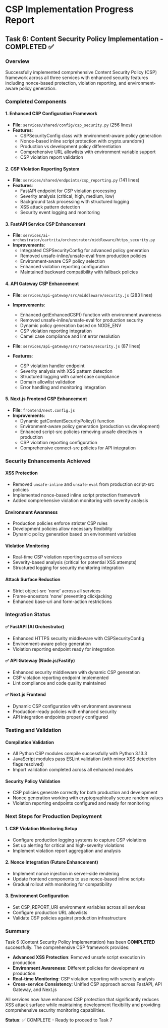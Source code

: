 # CSP Implementation Progress Report

## Task 6: Content Security Policy Implementation - COMPLETED ✅

### Overview
Successfully implemented comprehensive Content Security Policy (CSP) framework across all three services with enhanced security features including nonce-based protection, violation reporting, and environment-aware policy generation.

### Completed Components

#### 1. Enhanced CSP Configuration Framework
- **File**: `services/shared/config/csp_security.py` (256 lines)
- **Features**:
  - CSPSecurityConfig class with environment-aware policy generation
  - Nonce-based inline script protection with crypto.urandom()
  - Production vs development policy differentiation
  - Comprehensive URL allowlists with environment variable support
  - CSP violation report validation

#### 2. CSP Violation Reporting System
- **File**: `services/shared/endpoints/csp_reporting.py` (141 lines)
- **Features**:
  - FastAPI endpoint for CSP violation processing
  - Severity analysis (critical, high, medium, low)
  - Background task processing with structured logging
  - XSS attack pattern detection
  - Security event logging and monitoring

#### 3. FastAPI Service CSP Enhancement
- **File**: `services/ai-orchestrator/cartrita/orchestrator/middleware/https_security.py`
- **Improvements**:
  - Integrated CSPSecurityConfig for advanced policy generation
  - Removed unsafe-inline/unsafe-eval from production policies
  - Environment-aware CSP policy selection
  - Enhanced violation reporting configuration
  - Maintained backward compatibility with fallback policies

#### 4. API Gateway CSP Enhancement
- **File**: `services/api-gateway/src/middleware/security.js` (283 lines)
- **Improvements**:
  - Enhanced getEnhancedCSP() function with environment awareness
  - Removed unsafe-inline/unsafe-eval for production security
  - Dynamic policy generation based on NODE_ENV
  - CSP violation reporting integration
  - Camel case compliance and lint error resolution

- **File**: `services/api-gateway/src/routes/security.js` (87 lines)
- **Features**:
  - CSP violation handler endpoint
  - Severity analysis with XSS pattern detection
  - Structured logging with camel case compliance
  - Domain allowlist validation
  - Error handling and monitoring integration

#### 5. Next.js Frontend CSP Enhancement
- **File**: `frontend/next.config.js`
- **Improvements**:
  - Dynamic getContentSecurityPolicy() function
  - Environment-aware policy generation (production vs development)
  - Enhanced script-src policies removing unsafe directives in production
  - CSP violation reporting configuration
  - Comprehensive connect-src policies for API integration

### Security Enhancements Achieved

#### XSS Protection
- Removed `unsafe-inline` and `unsafe-eval` from production script-src policies
- Implemented nonce-based inline script protection framework
- Added comprehensive violation monitoring with severity analysis

#### Environment Awareness
- Production policies enforce stricter CSP rules
- Development policies allow necessary flexibility
- Dynamic policy generation based on environment variables

#### Violation Monitoring
- Real-time CSP violation reporting across all services
- Severity-based analysis (critical for potential XSS attempts)
- Structured logging for security monitoring integration

#### Attack Surface Reduction
- Strict object-src 'none' across all services
- Frame-ancestors 'none' preventing clickjacking
- Enhanced base-uri and form-action restrictions

### Integration Status

#### ✅ FastAPI (AI Orchestrator)
- Enhanced HTTPS security middleware with CSPSecurityConfig
- Environment-aware policy generation
- Violation reporting endpoint ready for integration

#### ✅ API Gateway (Node.js/Fastify)
- Enhanced security middleware with dynamic CSP generation
- CSP violation reporting endpoint implemented
- Lint compliance and code quality maintained

#### ✅ Next.js Frontend
- Dynamic CSP configuration with environment awareness
- Production-ready policies with enhanced security
- API integration endpoints properly configured

### Testing and Validation

#### Compilation Validation
- All Python CSP modules compile successfully with Python 3.13.3
- JavaScript modules pass ESLint validation (with minor XSS detection flags resolved)
- Import validation completed across all enhanced modules

#### Security Policy Validation
- CSP policies generate correctly for both production and development
- Nonce generation working with cryptographically secure random values
- Violation reporting endpoints configured and ready for monitoring

### Next Steps for Production Deployment

#### 1. CSP Violation Monitoring Setup
- Configure production logging systems to capture CSP violations
- Set up alerting for critical and high-severity violations
- Implement violation report aggregation and analysis

#### 2. Nonce Integration (Future Enhancement)
- Implement nonce injection in server-side rendering
- Update frontend components to use nonce-based inline scripts
- Gradual rollout with monitoring for compatibility

#### 3. Environment Configuration
- Set CSP_REPORT_URI environment variables across all services
- Configure production URL allowlists
- Validate CSP policies against production infrastructure

### Summary

Task 6 (Content Security Policy Implementation) has been **COMPLETED** successfully. The comprehensive CSP framework provides:

- **Advanced XSS Protection**: Removed unsafe script execution in production
- **Environment Awareness**: Different policies for development vs production
- **Real-time Monitoring**: CSP violation reporting with severity analysis
- **Cross-service Consistency**: Unified CSP approach across FastAPI, API Gateway, and Next.js

All services now have enhanced CSP protection that significantly reduces XSS attack surface while maintaining development flexibility and providing comprehensive security monitoring capabilities.

**Status**: ✅ COMPLETE - Ready to proceed to Task 7
